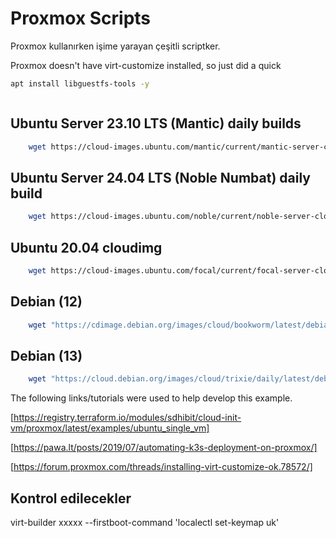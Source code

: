 # Proxmox  Scripts

Proxmox kullanırken işime yarayan çeşitli scriptker.

Proxmox doesn't have virt-customize installed, so just did a quick  

```bash
apt install libguestfs-tools -y
```

```bash

 ```

## Ubuntu Server 23.10 LTS (Mantic) daily builds

```bash
    wget https://cloud-images.ubuntu.com/mantic/current/mantic-server-cloudimg-amd64.img
 ```

## Ubuntu Server 24.04 LTS (Noble Numbat) daily build

```bash
    wget https://cloud-images.ubuntu.com/noble/current/noble-server-cloudimg-amd64.img
```

## Ubuntu 20.04 cloudimg

```bash
    wget https://cloud-images.ubuntu.com/focal/current/focal-server-cloudimg-amd64.img
```

## Debian (12)

```bash
    wget "https://cdimage.debian.org/images/cloud/bookworm/latest/debian-12-genericcloud-amd64.qcow2"
```

## Debian (13)

```bash
    wget "https://cloud.debian.org/images/cloud/trixie/daily/latest/debian-13-genericcloud-amd64-daily.qcow2"   
```

The following links/tutorials were used to help develop this example.

[https://registry.terraform.io/modules/sdhibit/cloud-init-vm/proxmox/latest/examples/ubuntu_single_vm]

[https://pawa.lt/posts/2019/07/automating-k3s-deployment-on-proxmox/]

[https://forum.proxmox.com/threads/installing-virt-customize-ok.78572/]

## Kontrol edilecekler

virt-builder xxxxx --firstboot-command 'localectl set-keymap uk'

